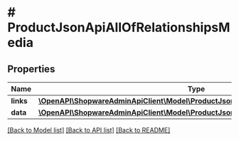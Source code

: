 # # ProductJsonApiAllOfRelationshipsMedia

## Properties

Name | Type | Description | Notes
------------ | ------------- | ------------- | -------------
**links** | [**\OpenAPI\ShopwareAdminApiClient\Model\ProductJsonApiAllOfRelationshipsMediaLinks**](ProductJsonApiAllOfRelationshipsMediaLinks.md) |  | [optional]
**data** | [**\OpenAPI\ShopwareAdminApiClient\Model\ProductJsonApiAllOfRelationshipsMediaData[]**](ProductJsonApiAllOfRelationshipsMediaData.md) |  | [optional]

[[Back to Model list]](../../README.md#models) [[Back to API list]](../../README.md#endpoints) [[Back to README]](../../README.md)
